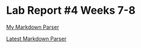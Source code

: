 # Lab Report #4 Weeks 7-8




[My Markdown Parser](https://github.com/damiyu/markdown-parser)

[Latest Markdown Parser](https://github.com/damiyu/markdown-parser-latest)







